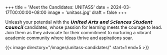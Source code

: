+++
title = 'Meet the Candidates: UNITASS'
date = 2024-03-17T00:00:00+08:00
image = 'unitass.jpg'
draft = false
+++

Unleash your potential with the 𝙐𝙣𝙞𝙩𝙚𝙙 𝘼𝙧𝙩𝙨 𝙖𝙣𝙙 𝙎𝙘𝙞𝙚𝙣𝙘𝙚𝙨 𝙎𝙩𝙪𝙙𝙚𝙣𝙩 𝘾𝙤𝙪𝙣𝙘𝙞𝙡 candidates, whose passion for learning meets the courage to lead. Join them as they advocate for their commitment to nurturing a vibrant academic community where ideas thrive and aspirations soar.

{{< image directory="/images/unitass-candidates/" start=1 end=5 >}}

